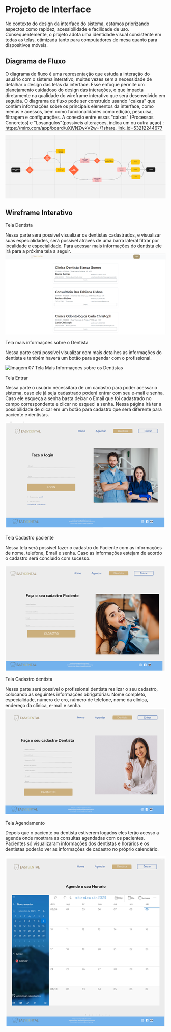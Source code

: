 
# Projeto de Interface


No contexto do design da interface do sistema, estamos priorizando aspectos como rapidez, acessibilidade e facilidade de uso. Consequentemente, o projeto adota uma identidade visual consistente em todas as telas, otimizada tanto para computadores de mesa quanto para dispositivos móveis. 

## Diagrama de Fluxo

O diagrama de fluxo é uma representação que estuda a interação do usuário com o sistema interativo, muitas vezes sem a necessidade de detalhar o design das telas da interface. Esse enfoque permite um planejamento cuidadoso do design das interações, o que impacta diretamente na qualidade do wireframe interativo que será desenvolvido em seguida. O diagrama de fluxo pode ser construído usando "caixas" que contêm informações sobre os principais elementos da interface, como menus e acessos, bem como funcionalidades como edição, pesquisa, filtragem e configurações. A conexão entre essas "caixas" (Processos Concretos)  e "Losangulos"(possiveis alteraçoes, indica um ou outra açao) : https://miro.com/app/board/uXjVNZwkV2w=/?share_link_id=53212244677


![Imagem 05 Diagrama de Fluxo 2](img/Diagrama3.png)

## Wireframe Interativo 

Tela Dentista

Nessa parte será possível visualizar os dentistas cadastrados, e visualizar suas especialidades, será possível através de uma barra lateral filtrar por localidade e especialidade. Para acessar mais informações do dentista ele irá para a próxima tela a seguir.   
![Imagem 06 Tela Lista de Dentistas](img/TelaListaDentista.png)

Tela mais informações sobre o Dentista 

Nessa parte será possível visualizar com mais detalhes as informações do dentista e também haverá um botão para agendar com o profissional. 

![Imagem 07 Tela Mais Informaçoes sobre os Dentistas](img/Tela%20Mais%20informaçoes%20sobre%20dentista.png)

Tela Entrar 

Nessa parte o usuário necessitara de um cadastro para poder acessar o sistema, caso ele já seja cadastrado poderá entrar com seu e-mail e senha. Caso ele esqueça a senha basta deixar o Email que foi cadastrado no campo correspondente e clicar no esqueci a senha. Nessa página irá ter a possibilidade de clicar em um botão para cadastro que será diferente para paciente e dentistas. 

![Imagem 08 Tela Login](img/Tela%20Login.png)

Tela Cadastro paciente 

Nessa tela será possível fazer o cadastro do Paciente com as informações de nome, telefone, Email e senha. Caso as informações estejam de acordo o cadastro será concluído com sucesso. 

![Imagem 09 Tela Cadastro Paciente](img/Tela%20Cadastro%20Paciente.png)

Tela Cadastro dentista 

Nessa parte será possível o profissional dentista realizar o seu cadastro, colocando as seguintes informações obrigatórias: Nome completo, especialidade, número de cro, número de telefone, nome da clínica, endereço da clínica, e-mail e senha. 
![Imagem 10 Tela Cadastro Dentista](img/Tela%20Cadastro%20Dentista.png)

Tela Agendamento 

Depois que o paciente ou dentista estiverem logados eles terão acesso a agenda onde mostrara as consultas agendadas com os pacientes. Pacientes só visualizaram informações dos dentistas e horários e os dentistas poderão ver as informações de cadastro no próprio calendário. 

![Imagem 11 Tela Agendamento](img/Tela%20Agendamento.png)

